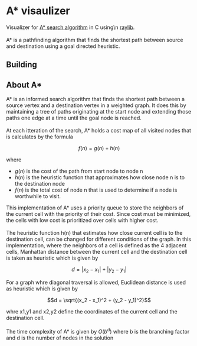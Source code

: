 # A* visaulizer

Visualizer for [A* search algorithm](https://en.wikipedia.org/wiki/A*_search_algorithm) in C using\n
[raylib](https://www.raylib.com/).
<br />
<br />
A* is a pathfinding algorithm that finds the shortest path between source and destination using
a goal directed heuristic.

## Building

## About A*

A* is an informed search algorithm that finds the shortest path between a source vertex and a destination
vertex in a weighted graph. It does this by maintaining a tree of paths originating at the start node
and extending those paths one edge at a time until the goal node is reached.
<br />
<br />
At each itteration of the search, A* holds a cost map of all visited nodes that is calculates by the
formula
```math
f(n) = g(n) + h(n)
```
where

- $g(n)$ is the cost of the path from start node to node n
- $h(n)$ is the heuristic function that approximates how close node n is to the destination node
- $f(n)$ is the total cost of node n that is used to determine if a node is worthwhile to visit.

This implementation of A* uses a priority queue to store the neighbors of the current cell with the
priority of their cost. Since cost must be minimized, the cells with low cost is prioritized over cells
with higher cost.
<br />
<br />
The heuristic function h(n) that estimates how close current cell is to the destination cell, can
be changed for different conditions of the graph. In this implementation, where the neighbors of a
cell is defined as the 4 adjacent cells, Manhattan distance between the current cell and the destination
cell is taken as heuristic which is given by
```math
d = |x_2 - x_1| + |y_2 - y_1|
```
For a graph whre diagonal traversal is allowed, Euclidean distance is used as heuristic which is given
by
```math
d = \sqrt{(x_2 - x_1)^2 + (y_2 - y_1)^2}
```
whre x1,y1 and x2,y2 define the coordinates of the current cell and the destination cell.
<br />
<br />
The time complexity of A* is given by $`O(b^d)`$ where b is the branching factor and d is the number
of nodes in the solution
